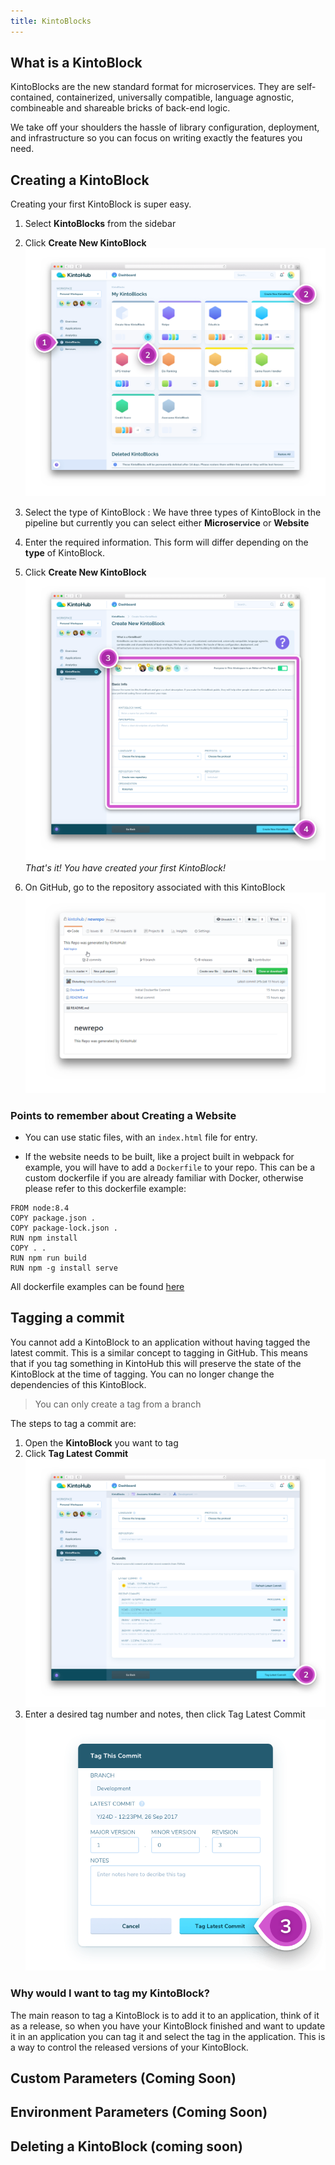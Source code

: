 ```yaml
---
title: KintoBlocks
---
```


## What is a KintoBlock


KintoBlocks are the new standard format for microservices.
They are self-contained, containerized, universally compatible, language agnostic, combineable and shareable bricks of back-end logic.

We take off your shoulders the hassle of library configuration, deployment, and infrastructure so you can focus on writing exactly the features you need.

## Creating a KintoBlock

Creating your first KintoBlock is super easy.

1. Select **KintoBlocks** from the sidebar

2. Click **Create New KintoBlock**
![Screenshot - Create New KintoBlock](/docs/assets/creating-a-kintoblock-1-2.png)

3. Select the type of KintoBlock : We have three types of KintoBlock in the pipeline but currently you can select either **Microservice** or **Website**

4. Enter the required information. This form will differ depending on the **type** of KintoBlock.

5. Click **Create New KintoBlock**
![Screenshot - Enter Info](/docs/assets/creating-a-kintoblock-3-4.png)
_That's it! You have created your first KintoBlock!_

6. On GitHub, go to the repository associated with this KintoBlock
![Screenshot - New GitHub Repo](/docs/assets/creating-a-kintoblock-5.png)

### Points to remember about Creating a Website

- You can use static files, with an `index.html` file for entry.

- If the website needs to be built, like a project built in webpack for example, you will have to add a `Dockerfile` to your repo. This can be a custom dockerfile if you are already familiar with Docker, otherwise please refer to this dockerfile example:

```
FROM node:8.4
COPY package.json .
COPY package-lock.json .
RUN npm install
COPY . .
RUN npm run build
RUN npm -g install serve
```

All dockerfile examples can be found [here](/docs/docker-examples)

## Tagging a commit

You cannot add a KintoBlock to an application without having tagged the latest commit. This is a similar concept to tagging in GitHub.
This means that if you tag something in KintoHub this will preserve the state of the KintoBlock at the time of tagging. You can no longer change the dependencies of this KintoBlock.

> You can only create a tag from a branch

The steps to tag a commit are:

1. Open the **KintoBlock** you want to tag
2. Click **Tag Latest Commit**
![Screenshot - Tag Lastest Commit](/docs/assets/tagging-a-commit-1-2.png)
3. Enter a desired tag number and notes, then click Tag Latest Commit
![Screenshot - Enter Info](/docs/assets/tagging-a-commit-3.png)

### Why would I want to tag my KintoBlock?

The main reason to tag a KintoBlock is to add it to an application, think of it as a release, so when you have your KintoBlock finished and want to update it in an application you can tag it and select the tag in the application. This is a way to control the released versions of your KintoBlock.

## Custom Parameters (Coming Soon)
## Environment Parameters (Coming Soon)
## Deleting a KintoBlock (coming soon)
